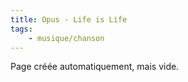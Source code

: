 ```yaml
---
title: Opus - Life is Life
tags:
    - musique/chanson
---
```


Page créée automatiquement, mais vide.
